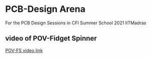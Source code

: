 # PCB-Design Arena
For the PCB Design Sessions in CFI Summer School 2021 IITMadras
## video of POV-Fidget Spinner
[POV-FS video link](https://drive.google.com/file/d/1ZZAy-tW8ZSH9PZ8rhj1HC3PhIRssyyVU/view?usp=sharing)
